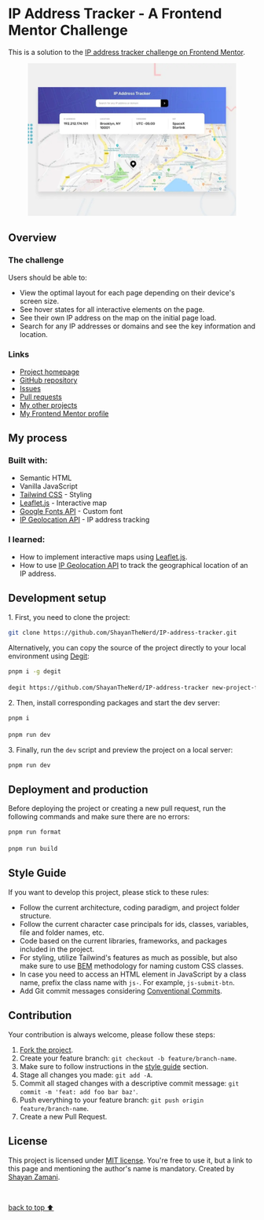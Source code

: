 <h1>IP Address Tracker - A Frontend Mentor Challenge</h1>

<p>
   This is a solution to the <a href="https://www.frontendmentor.io/challenges/ip-address-tracker-I8-0yYAH0">IP address tracker challenge on Frontend Mentor</a>.
</p>
<figure>
   <img src="https://github.com/ShayanTheNerd/IP-address-tracker/blob/main/og-img.webp" alt="IP Address Tracker preview" />
</figure>

<h2>Overview</h2>
<h3>The challenge</h3>
<p>Users should be able to:</p>
<ul>
   <li>View the optimal layout for each page depending on their device's screen size.</li>
   <li>See hover states for all interactive elements on the page.</li>
   <li>See their own IP address on the map on the initial page load.</li>
   <li>Search for any IP addresses or domains and see the key information and location.</li>
</ul>

<h3>Links</h3>
<ul>
   <li>
      <a href="https://shayanthenerd.github.io/IP-address-tracker">Project homepage</a>
   </li>
   <li>
      <a href="https://github.com/ShayanTheNerd/IP-address-tracker">GitHub repository</a>
   </li>
   <li>
      <a href="https://github.com/ShayanTheNerd/IP-address-tracker/issues">Issues</a>
   </li>
   <li>
      <a href="https://github.com/ShayanTheNerd/IP-address-tracker/pulls">Pull requests</a>
   </li>
   <li>
      <a href="https://github.com/ShayanTheNerd?tab=repositories">My other projects</a>
   </li>
   <li>
      <a href="https://www.frontendmentor.io/profile/ShayanTheNerd">My Frontend Mentor profile</a>
   </li>
</ul>

<h2>My process</h2>
<h3>Built with:</h3>
<ul>
   <li>Semantic HTML</li>
   <li>Vanilla JavaScript</li>
   <li>
      <a href="https://tailwindcss.com">Tailwind CSS</a> - Styling
   </li>
   <li>
      <a href="https://leafletjs.com">Leaflet.js</a> - Interactive map
   </li>
   <li>
      <a href="https://fonts.google.com">Google Fonts API</a> - Custom font
   </li>
   <li>
      <a href="https://geo.ipify.org">IP Geolocation API</a> - IP address tracking
   </li>
</ul>

<h3>I learned:</h3>
<ul>
   <li>How to implement interactive maps using <a href="https://leafletjs.com">Leaflet.js</a>.</li>
   <li>How to use <a href="https://geo.ipify.org">IP Geolocation API</a> to track the geographical location of an IP address.</li>
</ul>

<h2>Development setup</h2>
<p>1. First, you need to clone the project:</p>

```sh
git clone https://github.com/ShayanTheNerd/IP-address-tracker.git
```

<p>
   Alternatively, you can copy the source of the project directly to your local environment using <a href="https://github.com/Rich-Harris/degit">Degit</a>:
</p>

```sh
pnpm i -g degit

degit https://github.com/ShayanTheNerd/IP-address-tracker new-project-folder
```

<p>2. Then, install corresponding packages and start the dev server:</p>

```sh
pnpm i

pnpm run dev
```

<p>3. Finally, run the <code>dev</code> script and preview the project on a local server:</p>

```sh
pnpm run dev
```

<h2>Deployment and production</h2>
<p>Before deploying the project or creating a new pull request, run the following commands and make sure there are no errors:</p>

```sh
pnpm run format

pnpm run build
```

<h2>Style Guide</h2>
<p>If you want to develop this project, please stick to these rules:</p>
<ul>
   <li>Follow the current architecture, coding paradigm, and project folder structure.</li>
   <li>Follow the current character case principals for ids, classes, variables, file and folder names, etc.</li>
   <li>Code based on the current libraries, frameworks, and packages included in the project.</li>
   <li>For styling, utilize Tailwind's features as much as possible, but also make sure to use <a href="https://getbem.com">BEM</a> methodology for naming custom CSS classes.</li>
   <li>In case you need to access an HTML element in JavaScript by a class name, prefix the class name with <code>js-</code>. For example, <code>js-submit-btn</code>.</li>
   <li>Add Git commit messages considering <a href="https://www.conventionalcommits.org">Conventional Commits</a>.</li>
</ul>

<h2>Contribution</h2>
<p>Your contribution is always welcome, please follow these steps:</p>
<ol>
   <li>
      <a href="https://github.com/ShayanTheNerd/IP-address-tracker/fork">Fork the project</a>.
   </li>
   <li>Create your feature branch: <code>git checkout -b feature/branch-name</code>.</li>
   <li>Make sure to follow instructions in the <a href="https://github.com/ShayanTheNerd/IP-address-tracker#style-guide">style guide</a> section.</li>
   <li>Stage all changes you made: <code>git add -A</code>.</li>
   <li>Commit all staged changes with a descriptive commit message: <code>git commit -m 'feat: add foo bar baz'</code>.</li>
   <li>Push everything to your feature branch: <code>git push origin feature/branch-name</code>.</li>
   <li>Create a new Pull Request.</li>
</ol>

<h2>License</h2>
<p>
   This project is licensed under <a href="https://github.com/ShayanTheNerd/IP-address-tracker/blob/main/LICENSE.md">MIT license</a>. You're free to use it, but a link to this page and mentioning the author's name is mandatory. Created by <a href="https://shayan-zamani.me">Shayan Zamani</a>.
</p>

<br />

<a href="https://github.com/ShayanTheNerd/IP-address-tracker#IP-address-tracker">back to top ⬆️</a>
